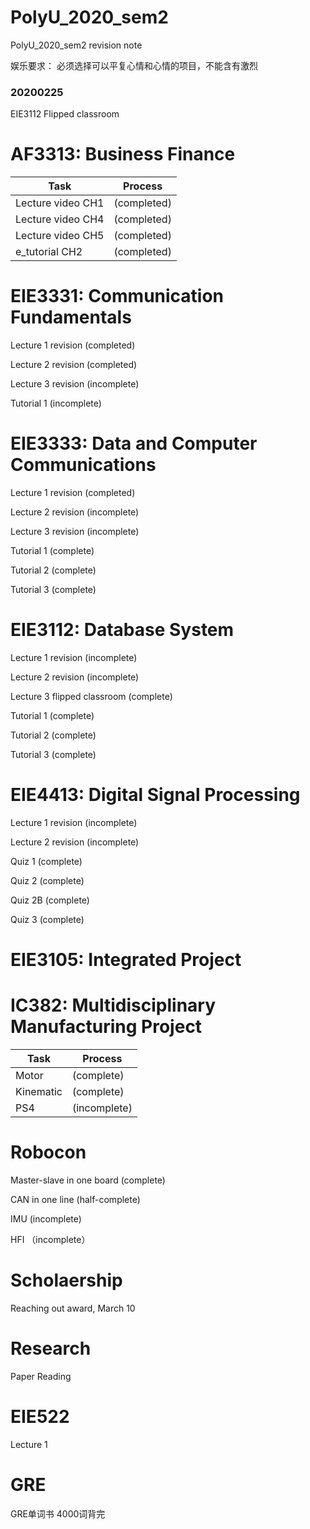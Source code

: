 # PolyU_2020_sem2
PolyU_2020_sem2 revision note

娱乐要求： 必须选择可以平复心情和心情的项目，不能含有激烈

### 20200225
EIE3112 Flipped classroom

# AF3313: Business Finance

| Task|Process|
| ----|----|
|Lecture video CH1 | (completed)|
|Lecture video CH4 |(completed)|
|Lecture video CH5 |(completed)|
|e_tutorial CH2| (completed)|

# EIE3331: Communication Fundamentals

Lecture 1 revision (completed)

Lecture 2 revision (completed)

Lecture 3 revision (incomplete)

Tutorial 1 (incomplete)

# EIE3333: Data and Computer Communications

Lecture 1 revision (completed)

Lecture 2 revision (incomplete)

Lecture 3 revision (incomplete)

Tutorial 1 (complete)

Tutorial 2 (complete)

Tutorial 3 (complete)

# EIE3112: Database System

Lecture 1 revision (incomplete)

Lecture 2 revision (incomplete)

Lecture 3 flipped classroom (complete)

Tutorial 1 (complete)

Tutorial 2 (complete)

Tutorial 3 (complete)

# EIE4413: Digital Signal Processing

Lecture 1 revision (incomplete)

Lecture 2 revision (incomplete)


Quiz 1 (complete)

Quiz 2 (complete)

Quiz 2B (complete)

Quiz 3 (complete)

# EIE3105: Integrated Project


# IC382: Multidisciplinary Manufacturing Project
| Task|Process|
| ----|----|
|Motor| (complete)|
| Kinematic | (complete) |
|PS4 |(incomplete) |

# Robocon

Master-slave in one board (complete)

CAN in one line (half-complete)

IMU (incomplete)

HFI （incomplete）

# Scholaership

Reaching out award, March 10

# Research

Paper Reading

# EIE522

Lecture 1

# GRE

GRE单词书 4000词背完
